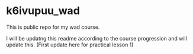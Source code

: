 # k6ivupuu_wad
This is public repo for my wad course.

I will be updatng this readme according to the course progression and will update this. (First update here for practical lesson 1)


